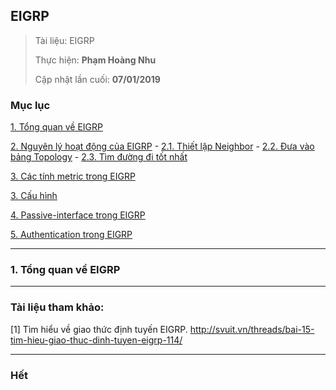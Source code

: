 ## EIGRP

> Tài liệu: EIGRP
> 
> Thực hiện: **Phạm Hoàng Nhu**
> 
> Cập nhật lần cuối: **07/01/2019**

### Mục lục
[1. Tổng quan về EIGRP](#tongquan)

[2. Nguyên lý hoạt động của EIGRP](#nguyenlyhoatdong)
	- [2.1. Thiết lập Neighbor](#thietlapneighbor)
	- [2.2. Đưa vào bảng Topology](#duavaobangtopolpgy)
	- [2.3. Tìm đường đi tốt nhất](#timduongdi)
	
[3. Các tính metric trong EIGRP](#metric)

[3. Cấu hình](#cauhinh)

[4. Passive-interface trong EIGRP](#passiveinterface)

[5. Authentication trong EIGRP](#authentication)

---

<a name="tongquan"></a>
### 1. Tổng quan về EIGRP


---

### Tài liệu tham khảo:

[1] Tìm hiểu về giao thức định tuyến EIGRP. http://svuit.vn/threads/bai-15-tim-hieu-giao-thuc-dinh-tuyen-eigrp-114/

---

### Hết



